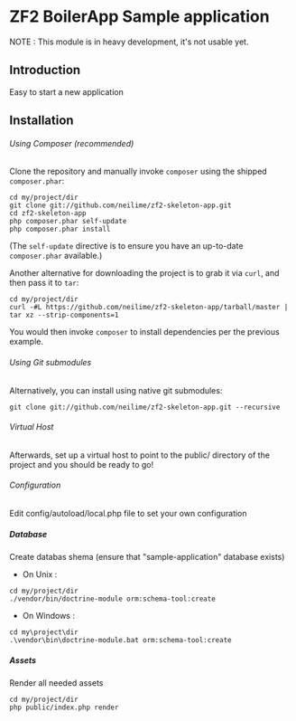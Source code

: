 ZF2 BoilerApp Sample application
================

NOTE : This module is in heavy development, it's not usable yet.

Introduction
------------

Easy to start a new application

Installation
------------

###### Using Composer (recommended)

Clone the repository and manually invoke `composer` using the shipped `composer.phar`:
```ssh
cd my/project/dir
git clone git://github.com/neilime/zf2-skeleton-app.git
cd zf2-skeleton-app
php composer.phar self-update
php composer.phar install
```

(The `self-update` directive is to ensure you have an up-to-date `composer.phar` available.)

Another alternative for downloading the project is to grab it via `curl`, and then pass it to `tar`:
```ssh
cd my/project/dir
curl -#L https://github.com/neilime/zf2-skeleton-app/tarball/master | tar xz --strip-components=1
```

You would then invoke `composer` to install dependencies per the previous example.

###### Using Git submodules

Alternatively, you can install using native git submodules:
```ssh
git clone git://github.com/neilime/zf2-skeleton-app.git --recursive
```

###### Virtual Host

Afterwards, set up a virtual host to point to the public/ directory of the
project and you should be ready to go!

###### Configuration

Edit config/autoload/local.php file to set your own configuration

##### Database

Create databas shema (ensure that "sample-application" database exists)

- On Unix :
```ssh
cd my/project/dir
./vendor/bin/doctrine-module orm:schema-tool:create
```

- On Windows :
```ssh
cd my\project\dir
.\vendor\bin\doctrine-module.bat orm:schema-tool:create
```

##### Assets

Render all needed assets

```ssh
cd my/project/dir
php public/index.php render
```